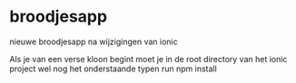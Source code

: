 # broodjesapp
nieuwe broodjesapp na wijzigingen van ionic

Als je van een verse kloon begint moet je in de root directory van het ionic project wel nog het onderstaande typen
run npm install
